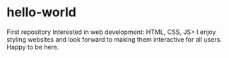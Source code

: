 # hello-world
First repository
Interested in web development: HTML, CSS, JS> I enjoy styling websites and look forward to making them interactive for all users. Happy to be here.
